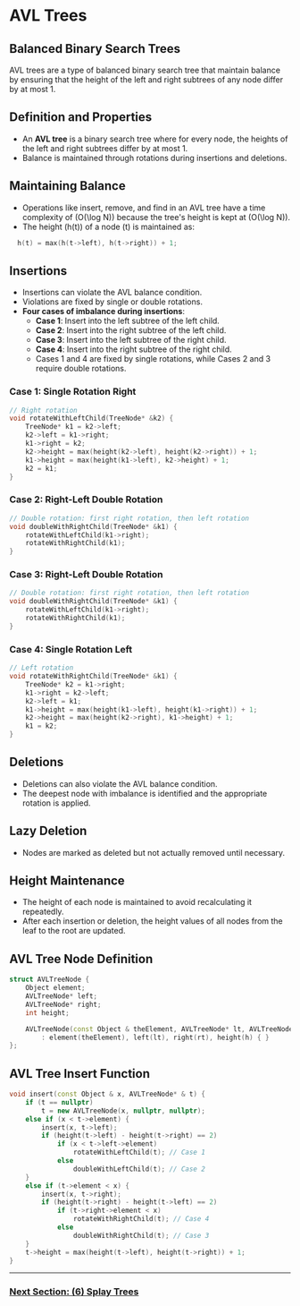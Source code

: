 
# AVL Trees

## Balanced Binary Search Trees
AVL trees are a type of balanced binary search tree that maintain balance by ensuring that the height of the left and right subtrees of any node differ by at most 1.

## Definition and Properties
- An **AVL tree** is a binary search tree where for every node, the heights of the left and right subtrees differ by at most 1.
- Balance is maintained through rotations during insertions and deletions.

## Maintaining Balance
- Operations like insert, remove, and find in an AVL tree have a time complexity of \(O(\log N)\) because the tree's height is kept at \(O(\log N)\).
- The height \(h(t)\) of a node \(t\) is maintained as:
```cpp
  h(t) = max(h(t->left), h(t->right)) + 1;
```

## Insertions
- Insertions can violate the AVL balance condition.
- Violations are fixed by single or double rotations.
- **Four cases of imbalance during insertions**:
  - **Case 1**: Insert into the left subtree of the left child.
  - **Case 2**: Insert into the right subtree of the left child.
  - **Case 3**: Insert into the left subtree of the right child.
  - **Case 4**: Insert into the right subtree of the right child.
  - Cases 1 and 4 are fixed by single rotations, while Cases 2 and 3 require double rotations.

### Case 1: Single Rotation Right

```cpp
// Right rotation
void rotateWithLeftChild(TreeNode* &k2) {
    TreeNode* k1 = k2->left;
    k2->left = k1->right;
    k1->right = k2;
    k2->height = max(height(k2->left), height(k2->right)) + 1;
    k1->height = max(height(k1->left), k2->height) + 1;
    k2 = k1;
}
```
### Case 2: Right-Left Double Rotation

```cpp
// Double rotation: first right rotation, then left rotation
void doubleWithRightChild(TreeNode* &k1) {
    rotateWithLeftChild(k1->right);
    rotateWithRightChild(k1);
}
```
### Case 3: Right-Left Double Rotation
```cpp
// Double rotation: first right rotation, then left rotation
void doubleWithRightChild(TreeNode* &k1) {
    rotateWithLeftChild(k1->right);
    rotateWithRightChild(k1);
}
```
### Case 4: Single Rotation Left

```cpp
// Left rotation
void rotateWithRightChild(TreeNode* &k1) {
    TreeNode* k2 = k1->right;
    k1->right = k2->left;
    k2->left = k1;
    k1->height = max(height(k1->left), height(k1->right)) + 1;
    k2->height = max(height(k2->right), k1->height) + 1;
    k1 = k2;
}
```

## Deletions
- Deletions can also violate the AVL balance condition.
- The deepest node with imbalance is identified and the appropriate rotation is applied.

## Lazy Deletion
- Nodes are marked as deleted but not actually removed until necessary.

## Height Maintenance
- The height of each node is maintained to avoid recalculating it repeatedly.
- After each insertion or deletion, the height values of all nodes from the leaf to the root are updated.

## AVL Tree Node Definition
```cpp
struct AVLTreeNode {
    Object element;
    AVLTreeNode* left;
    AVLTreeNode* right;
    int height;

    AVLTreeNode(const Object & theElement, AVLTreeNode* lt, AVLTreeNode* rt, int h = 0)
        : element(theElement), left(lt), right(rt), height(h) { }
};
```

## AVL Tree Insert Function

```cpp
void insert(const Object & x, AVLTreeNode* & t) {
    if (t == nullptr)
        t = new AVLTreeNode(x, nullptr, nullptr);
    else if (x < t->element) {
        insert(x, t->left);
        if (height(t->left) - height(t->right) == 2)
            if (x < t->left->element)
                rotateWithLeftChild(t); // Case 1
            else
                doubleWithLeftChild(t); // Case 2
    }
    else if (t->element < x) {
        insert(x, t->right);
        if (height(t->right) - height(t->left) == 2)
            if (t->right->element < x)
                rotateWithRightChild(t); // Case 4
            else
                doubleWithRightChild(t); // Case 3
    }
    t->height = max(height(t->left), height(t->right)) + 1;
}
```

---

### [Next Section: (6) Splay Trees](https://github.com/MarkShinozaki/CPTS223-AdvancedDataStructuresInCpp/tree/Lecture-Slides/(6)%20Splay%20Trees)

























